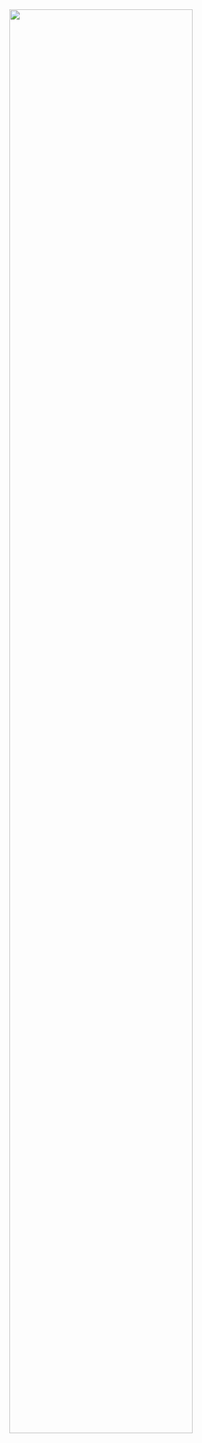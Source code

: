 <div id="header" align="center" >
  <img src="https://media.giphy.com/media/26u4nJPf0JtQPdStq/giphy.gif" width="80%"/>
</div>

